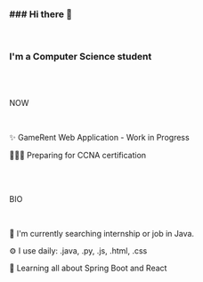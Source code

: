 <h3 style="text-align:left;">### Hi there 👋</h3>
</br>
<h3 style="text-align:left;">I'm a Computer Science student</h3>
</br></br>
<p style="text-align:left;">NOW</p>
</br>
<p style="text-align:left;">✨ GameRent Web Application - Work in Progress</p>
<p style="text-align:left;">👨🏻‍💻 Preparing for CCNA certification</p>
</br></br>
<p style="text-align:left;">BIO</p>
</br>
<p style="text-align:left;">🏢 I'm currently searching internship or job in Java.</p>
<p style="text-align:left;">⚙️  I use daily: .java, .py, .js, .html, .css</p>
<p style="text-align:left;">🌱 Learning all about Spring Boot and React</p>

